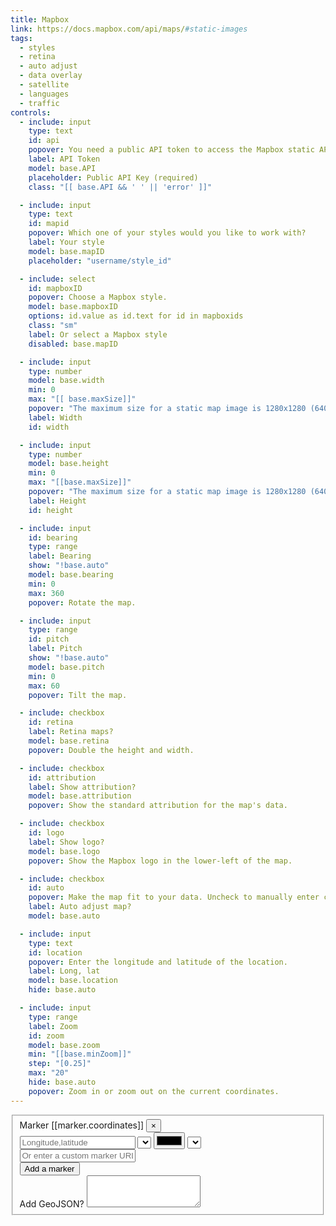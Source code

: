 ```yaml
---
title: Mapbox
link: https://docs.mapbox.com/api/maps/#static-images
tags:
  - styles
  - retina
  - auto adjust
  - data overlay
  - satellite
  - languages
  - traffic
controls:
  - include: input
    type: text
    id: api
    popover: You need a public API token to access the Mapbox static API. Follow the link to get your public token.
    label: API Token
    model: base.API
    placeholder: Public API Key (required)
    class: "[[ base.API && ' ' || 'error' ]]"

  - include: input
    type: text
    id: mapid
    popover: Which one of your styles would you like to work with?
    label: Your style
    model: base.mapID
    placeholder: "username/style_id"

  - include: select
    id: mapboxID
    popover: Choose a Mapbox style.
    model: base.mapboxID
    options: id.value as id.text for id in mapboxids
    class: "sm"
    label: Or select a Mapbox style
    disabled: base.mapID

  - include: input
    type: number
    model: base.width
    min: 0
    max: "[[ base.maxSize]]"
    popover: "The maximum size for a static map image is 1280x1280 (640x640 for retina)."
    label: Width
    id: width

  - include: input
    type: number
    model: base.height
    min: 0
    max: "[[base.maxSize]]"
    popover: "The maximum size for a static map image is 1280x1280 (640x640 for retina)."
    label: Height
    id: height

  - include: input
    id: bearing
    type: range
    label: Bearing
    show: "!base.auto"
    model: base.bearing
    min: 0
    max: 360
    popover: Rotate the map.

  - include: input
    type: range
    id: pitch
    label: Pitch
    show: "!base.auto"
    model: base.pitch
    min: 0
    max: 60
    popover: Tilt the map.

  - include: checkbox
    id: retina
    label: Retina maps?
    model: base.retina
    popover: Double the height and width.

  - include: checkbox
    id: attribution
    label: Show attribution?
    model: base.attribution
    popover: Show the standard attribution for the map's data.

  - include: checkbox
    id: logo
    label: Show logo?
    model: base.logo
    popover: Show the Mapbox logo in the lower-left of the map.

  - include: checkbox
    id: auto
    popover: Make the map fit to your data. Uncheck to manually enter coordinates and a zoom.
    label: Auto adjust map?
    model: base.auto

  - include: input
    type: text
    id: location
    popover: Enter the longitude and latitude of the location.
    label: Long, lat
    model: base.location
    hide: base.auto

  - include: input
    type: range
    label: Zoom
    id: zoom
    model: base.zoom
    min: "[[base.minZoom]]"
    step: "[0.25]"
    max: "20"
    hide: base.auto
    popover: Zoom in or zoom out on the current coordinates.
---
```


<fieldset>
  <div ng-hide="geojson">
    <div ng-repeat="marker in markers.pushpins">
      <div class="form-group">
        <div class="marker-title">Marker [[marker.coordinates]] <button class="pull-right" ng-click="removePushpin($index)">&times;</button></div>
        <div class="marker-fields">
          <input type="text" ng-model="marker.coordinates" placeholder="Longitude,latitude">
          <select ng-model="marker.markerLabel" ng-options="label for label in labels" id="markerLabel" ng-hide="marker.markerCustom" class="sm"></select>
          <input ng-model="marker.markerColor" type="color" id="markerColor" ng-hide="marker.markerCustom" class="sm">
          <select ng-model="marker.markerSize" ng-options="markerSize.value as markerSize.text for markerSize in markerSizes" id="markerSize" class="sm" ng-hide="marker.markerCustom"></select>
          <input type="text" placeholder="Or enter a custom marker URL" ng-model="marker.markerCustom" id="markerCustom">
        </div>
      </div>
    </div>
    <div class="form-group" style="background:none;">
      <button ng-click="addPushpin()" class="btn">Add a marker</button>
    </div>
  </div>
  <div class="form-group" ng-hide="pushpinSet()">
    <label for="geojson" data-toggle="popover" data-content="Paste in GeoJSON to add markers, lines, or polygons to the map.">Add GeoJSON?</label>
    <textarea id="geojson" name="geojson" ng-model="geojson" rows="3"></textarea>
  </div>
</fieldset>
